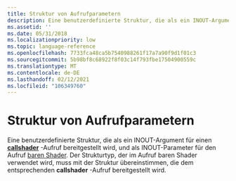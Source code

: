 ```yaml
---
title: Struktur von Aufrufparametern
description: Eine benutzerdefinierte Struktur, die als ein INOUT-Argument für einen callshader-Aufruf bereitgestellt wird, und als INOUT-Parameter für den Aufruf baren Shader.
ms.assetid: ''
ms.date: 05/31/2018
ms.localizationpriority: low
ms.topic: language-reference
ms.openlocfilehash: 7733fca48ca5b7540988261f17a7a90f9d1f01c3
ms.sourcegitcommit: 5b98bf8c68922f8f03c14f793fbe17504900559c
ms.translationtype: MT
ms.contentlocale: de-DE
ms.lasthandoff: 02/12/2021
ms.locfileid: "106349760"
---
```

# <a name="call-parameter-structure"></a>Struktur von Aufrufparametern

Eine benutzerdefinierte Struktur, die als ein INOUT-Argument für einen [**callshader**](callshader-function.md) -Aufruf bereitgestellt wird, und als INOUT-Parameter für den Aufruf [baren Shader](callable-shader.md). Der Strukturtyp, der im Aufruf baren Shader verwendet wird, muss mit der Struktur übereinstimmen, die dem entsprechenden **callshader** -Aufruf bereitgestellt wird.



 

 





